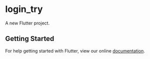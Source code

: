 # login_try

A new Flutter project.

## Getting Started

For help getting started with Flutter, view our online
[documentation](https://flutter.io/).
